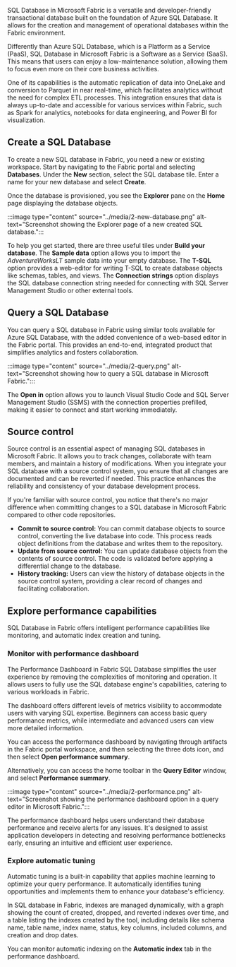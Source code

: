 SQL Database in Microsoft Fabric is a versatile and developer-friendly transactional database built on the foundation of Azure SQL Database. It allows for the creation and management of operational databases within the Fabric environment.

Differently than Azure SQL Database, which is a Platform as a Service (PaaS), SQL Database in Microsoft Fabric is a Software as a Service (SaaS). This means that users can enjoy a low-maintenance solution, allowing them to focus even more on their core business activities.

One of its capabilities is the automatic replication of data into OneLake and conversion to Parquet in near real-time, which facilitates analytics without the need for complex ETL processes. This integration ensures that data is always up-to-date and accessible for various services within Fabric, such as Spark for analytics, notebooks for data engineering, and Power BI for visualization.

## Create a SQL Database

To create a new SQL database in Fabric, you need a new or existing workspace. Start by navigating to the Fabric portal and selecting **Databases**. Under the **New** section, select the SQL database tile. Enter a name for your new database and select **Create**. 

Once the database is provisioned, you see the **Explorer** pane on the **Home** page displaying the database objects.

:::image type="content" source="../media/2-new-database.png" alt-text="Screenshot showing the Explorer page of a new created SQL database.":::

To help you get started, there are three useful tiles under **Build your database**. The **Sample data** option allows you to import the *AdventureWorksLT* sample data into your empty database. The **T-SQL** option provides a web-editor for writing T-SQL to create database objects like schemas, tables, and views. The **Connection strings** option displays the SQL database connection string needed for connecting with SQL Server Management Studio or other external tools.

## Query a SQL Database

You can query a SQL database in Fabric using similar tools available for Azure SQL Database, with the added convenience of a web-based editor in the Fabric portal. This provides an end-to-end, integrated product that simplifies analytics and fosters collaboration.

:::image type="content" source="../media/2-query.png" alt-text="Screenshot showing how to query a SQL database in Microsoft Fabric.":::

The **Open in** option allows you to launch Visual Studio Code and SQL Server Management Studio (SSMS) with the connection properties prefilled, making it easier to connect and start working immediately.

## Source control

Source control is an essential aspect of managing SQL databases in Microsoft Fabric. It allows you to track changes, collaborate with team members, and maintain a history of modifications. When you integrate your SQL database with a source control system, you ensure that all changes are documented and can be reverted if needed. This practice enhances the reliability and consistency of your database development process.

If you're familiar with source control, you notice that there's no major difference when committing changes to a SQL database in Microsoft Fabric compared to other code repositories. 

- **Commit to source control:** You can commit database objects to source control, converting the live database into code. This process reads object definitions from the database and writes them to the repository.
- **Update from source control:** You can update database objects from the contents of source control. The code is validated before applying a differential change to the database.
- **History tracking:** Users can view the history of database objects in the source control system, providing a clear record of changes and facilitating collaboration.

## Explore performance capabilities

SQL Database in Fabric offers intelligent performance capabilities like monitoring, and automatic index creation and tuning. 

### Monitor with performance dashboard

The Performance Dashboard in Fabric SQL Database simplifies the user experience by removing the complexities of monitoring and operation. It allows users to fully use the SQL database engine's capabilities, catering to various workloads in Fabric. 

The dashboard offers different levels of metrics visibility to accommodate users with varying SQL expertise. Beginners can access basic query performance metrics, while intermediate and advanced users can view more detailed information. 

You can access the performance dashboard by navigating through artifacts in the Fabric portal workspace, and then selecting the three dots icon, and then select **Open performance summary**.

Alternatively, you can access the home toolbar in the **Query Editor** window, and select **Performance summary**.

:::image type="content" source="../media/2-performance.png" alt-text="Screenshot showing the performance dashboard option in a query editor in Microsoft Fabric.":::

The performance dashboard helps users understand their database performance and receive alerts for any issues. It's designed to assist application developers in detecting and resolving performance bottlenecks early, ensuring an intuitive and efficient user experience.

### Explore automatic tuning

Automatic tuning is a built-in capability that applies machine learning to optimize your query performance. It automatically identifies tuning opportunities and implements them to enhance your database's efficiency.

In SQL database in Fabric, indexes are managed dynamically, with a graph showing the count of created, dropped, and reverted indexes over time, and a table listing the indexes created by the tool, including details like schema name, table name, index name, status, key columns, included columns, and creation and drop dates.

You can monitor automatic indexing on the **Automatic index** tab in the performance dashboard. 
